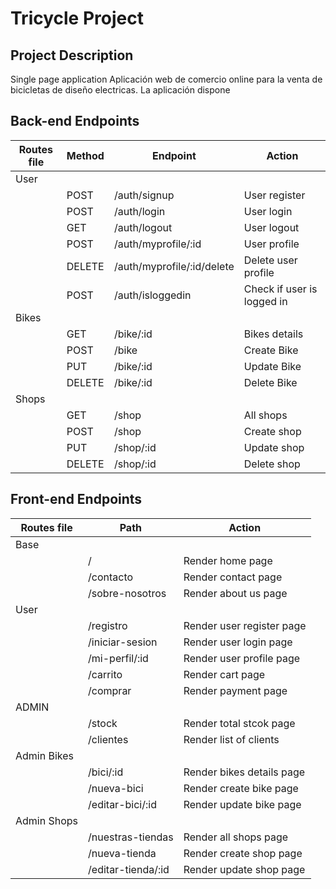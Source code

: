 # Tricycle Project

## Project Description
Single page application
Aplicación web de comercio online para la venta de bicicletas de diseño electricas. La aplicación dispone



## Back-end Endpoints

| Routes file | Method                    | Endpoint                   | Action                                           | 
| ----------- | ------------------------- | ----------------           |------------------------------------------------- |
| User 
|             | POST                      | /auth/signup               | User register                                    |
|             | POST                      | /auth/login                | User login                                       |
|             | GET                       | /auth/logout               | User logout                                      |
|             | POST                      | /auth/myprofile/:id        | User profile                                     |
|             | DELETE                    | /auth/myprofile/:id/delete | Delete user profile                              |
|             | POST                      | /auth/isloggedin           | Check if user is logged in                       |
| Bikes
|             | GET                       | /bike/:id                  | Bikes details                                    |
|             | POST                      | /bike                      | Create Bike                                      |
|             | PUT                       | /bike/:id                  | Update Bike                                      |
|             | DELETE                    | /bike/:id                  | Delete Bike                                      |
| Shops
|             | GET                       | /shop                      | All shops                                        |
|             | POST                      | /shop                      | Create shop                                      |
|             | PUT                       | /shop/:id                  | Update shop                                      |
|             | DELETE                    | /shop/:id                  | Delete shop                                      |

## Front-end Endpoints

| Routes file | Path                       | Action                                            | 
| ----------- | -------------------------- |-------------------------------------------------- |
| Base 
|             | /                          | Render home page                                  |
|             | /contacto                  | Render contact page                               |
|             | /sobre-nosotros            | Render about us page                              |
| User                                                                                                          
|             | /registro                  | Render user register page                         |
|             | /iniciar-sesion            | Render user login page                            |
|             | /mi-perfil/:id             | Render user profile  page                         |
|             | /carrito                   | Render cart page                                  |
|             | /comprar                   | Render payment page                               |
| ADMIN
|             | /stock                     | Render total stcok page                           |
|             | /clientes                  | Render list of clients                            |
| Admin Bikes
|             | /bici/:id                  | Render bikes details page                         |
|             | /nueva-bici                | Render create bike page                           |
|             | /editar-bici/:id           | Render update bike page                           |
| Admin Shops
|             | /nuestras-tiendas          | Render all shops page                             |
|             | /nueva-tienda              | Render create shop page                           |
|             | /editar-tienda/:id         | Render update shop page                           |
